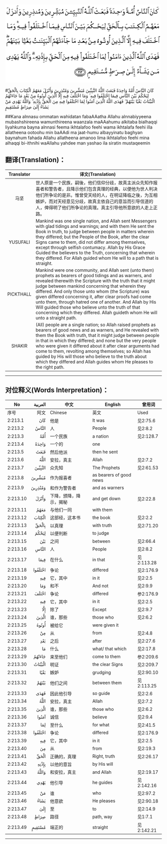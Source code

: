 ![002:213](images/002_213.gif)

#كَانَ النَّاسُ أُمَّةً وَاحِدَةً فَبَعَثَ اللَّهُ النَّبِيِّينَ مُبَشِّرِينَ وَمُنْذِرِينَ وَأَنْزَلَ مَعَهُمُ الْكِتَابَ بِالْحَقِّ لِيَحْكُمَ بَيْنَ النَّاسِ فِيمَا اخْتَلَفُوا فِيهِ ۚ وَمَا اخْتَلَفَ فِيهِ إِلَّا الَّذِينَ أُوتُوهُ مِنْ بَعْدِ مَا جَاءَتْهُمُ الْبَيِّنَاتُ بَغْيًا بَيْنَهُمْ ۖ فَهَدَى اللَّهُ الَّذِينَ آمَنُوا لِمَا اخْتَلَفُوا فِيهِ مِنَ الْحَقِّ بِإِذْنِهِ ۗ وَاللَّهُ يَهْدِي مَنْ يَشَاءُ إِلَىٰ صِرَاطٍ مُسْتَقِيمٍ 

##Kana alnnasu ommatan wahidatan fabaAAatha Allahu alnnabiyyeena mubashshireena wamunthireena waanzala maAAahumu alkitaba bialhaqqi liyahkuma bayna alnnasi feema ikhtalafoo feehi wama ikhtalafa feehi illa allatheena ootoohu min baAAdi ma jaat-humu albayyinatu baghyan baynahum fahada Allahu allatheena amanoo lima ikhtalafoo feehi mina alhaqqi bi-ithnihi waAllahu yahdee man yashao ila siratin mustaqeemin 

## 翻译(Translation)：

| Translator | 译文(Translation)                                            |
| :--------: | ------------------------------------------------------------ |
|    马坚    | 世人原是一个民族，嗣後，他们信仰分歧，故真主派众先知作报喜者和警告者，且降示他们包含真理的经典，以便他为世人判决他们所争论的是非。惟曾受天经的人，在明证降临之後，为互相嫉妒，而对天经意见分歧，故真主依自己的意旨而引导信道的人，俾得明了他们所争论的真理。真主引导他所意欲的人走上正路。 |
|  YUSUFALI  | Mankind was one single nation, and Allah sent Messengers with glad tidings and warnings; and with them He sent the Book in truth, to judge between people in matters wherein they differed; but the People of the Book, after the clear Signs came to them, did not differ among themselves, except through selfish contumacy. Allah by His Grace Guided the believers to the Truth, concerning that wherein they differed. For Allah guided whom He will to a path that is straight. |
| PICKTHALL  | Mankind were one community, and Allah sent (unto them) prophets as bearers of good tidings and as warners, and revealed therewith the Scripture with the truth that it might judge between mankind concerning that wherein they differed. And only those unto whom (the Scripture) was given differed concerning it, after clear proofs had come unto them, through hatred one of another. And Allah by His Will guided those who believe unto the truth of that concerning which they differed. Allah guideth whom He will unto a straight path. |
|   SHAKIR   | (All) people are a single nation; so Allah raised prophets as bearers of good news and as warners, and He revealed with them the Book with truth, that it might judge between people in that in which they differed; and none but the very people who were given it differed about it after clear arguments had come to them, revolting among themselves; so Allah has guided by His will those who believe to the truth about which they differed and Allah guides whom He pleases to the right path. |

---

## 对位释义(Words Interpretation)：

| No   | العربية | 中文    | English | 曾用词 |
| ---- | ------: | ------- | ------- | ------ |
| 序号 |    阿文 | Chinese | 英文    | Used   |
| 2:213.1  | كَانَ     | 他是                   | It was                  | 见2:75.6   |
| 2:213.2  | النَّاسُ   | 人                     | People                  | 见2:8.2    |
| 2:213.3  | أُمَّةً     | 一个民族               | a nation                | 见2:128.7  |
| 2:213.4  | وَاحِدَةً   | 一个的                 | one                     |            |
| 2:213.5  | فَبَعَثَ    | 然后他派               | then he sent            |            |
| 2:213.6  | اللَّهُ    | 安拉，真主             | Allah                   | 见2:7.2 |
| 2:213.7  | النَّبِيِّينَ | 众先知                 | The Prophets            | 见2:61.53  |
| 2:213.8  | مُبَشِّرِينَ  | 作为报喜者             | as bearers of good news |            |
| 2:213.9  | وَمُنْذِرِينَ | 和作为警告者           | and as warners          |            |
| 2:213.10 | وَأَنْزَلَ   | 下降，颁降，降示，揭秘 | and get down            | 见2:22.8   |
| 2:213.11 | مَعَهُمُ    | 与他们一同             | with them               |            |
| 2:213.12 | الْكِتَابَ  | 这部经，这本书         | the book                | 见2:2.2    |
| 2:213.13 | بِالْحَقِّ   | 以真理                 | with truth              | 见2:71.20  |
| 2:213.14 | لِيَحْكُمَ   | 以便判断               | to judge                |            |
| 2:213.15 | بَيْنَ     | 之间                   | between                 | 见2:66.4   |
| 2:213.16 | النَّاسِ   | 人                     | People                  | 见2:8.2    |
| 2:213.17 | فِيمَا    | 在什么                 | in that                 | 见2:113.28 |
| 2:213.18 | اخْتَلَفُوا | 争论                   | differed                | 见2:176.9  |
| 2:213.19 | فِيهِ     | 它，其中               | in it                   | 见2:2.5    |
| 2:213.20 | وَمَا     | 和不                   | And not                 | 见2:9.9    |
| 2:213.21 | اخْتَلَفَ   | 争论                   | differed                | 参2:176.9  |
| 2:213.22 | فِيهِ     | 它，其中               | in it                   | 见2:2.5    |
| 2:213.23 | إِلَّا     | 除了                   | Except                  | 见2:9.7    |
| 2:213.24 | الَّذِينَ   | 谁，那些               | those who               | 见2:6.2    |
| 2:213.25 | أُوتُوهُ   | 被给它                 | were given it           |            |
| 2:213.26 | مِنْ      | 从                     | from                    | 见2:4.8    |
| 2:213.27 | بَعْدِ     | 之后                   | after                   | 见2:27.6   |
| 2:213.28 | مَا      | 什么                   | what/ that which        | 见2:17.8   |
| 2:213.29 | جَاءَتْهُمُ  | 来至他们               | come to them            | 参2:209.6  |
| 2:213.30 | الْبَيِّنَاتُ | 明证                   | the clear Signs         | 见2:209.7  |
| 2:213.31 | بَغْيًا    | 嫉妒                   | grudging                | 见2:90.10  |
| 2:213.32 | بَيْنَهُمْ   | 他们之间               | between them            | 见2:113.25 |
| 2:213.33 | فَهَدَى    | 因此他引导             | so guide                | 见2:2.6    |
| 2:213.34 | اللَّهُ    | 安拉，真主             | Allah                   | 见2:7.2 |
| 2:213.35 | الَّذِينَ   | 谁，那些               | those who               | 见2:6.2    |
| 2:213.36 | آمَنُوا   | 诚信                   | believe                 | 见2:9.4    |
| 2:213.37 | لِمَا     | 至什么                 | for what                | 见2:41.5   |
| 2:213.38 | اخْتَلَفُوا | 争论                   | differed                | 见2:176.9  |
| 2:213.39 | فِيهِ     | 它，其中               | in it                   | 见2:2.5    |
| 2:213.40 | مِنَ      | 从                     | from                    | 见2:19.3 |
| 2:213.41 | الْحَقِّ    | 正确的，真理           | Right, truth            | 见2:26.17  |
| 2:213.42 | بِإِذْنِهِ   | 以他的意旨             | by His will             |            |
| 2:213.43 | وَاللَّهُ   | 和安拉，真主           | and Allah               | 见2:19.17  |
| 2:213.44 | يَهْدِي    | 他引导                 | he guides               | 见2:142.16 |
| 2:213.45 | مَنْ      | 谁                     | who                     | 见2:97.2   |
| 2:213.46 | يَشَاءُ    | 他意欲                 | He pleases              | 见2:90.18  |
| 2:213.47 | إِلَىٰ     | 至                     | to                      | 见2:14.9   |
| 2:213.48 | صِرَاطٍ    | 路径                   | path, way               | 见1:7.1    |
| 2:213.49 | مُسْتَقِيمٍ  | 端正的                 | straight                | 见2:142.21 |

---

